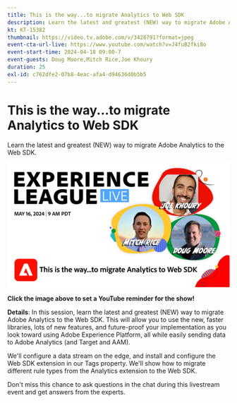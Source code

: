 ```yaml
---
title: This is the way...to migrate Analytics to Web SDK
description: Learn the latest and greatest (NEW) way to migrate Adobe Analytics to the Web SDK
kt: KT-15382
thumbnail: https://video.tv.adobe.com/v/3428791?format=jpeg
event-cta-url-live: https://www.youtube.com/watch?v=J4fuB2fki8o
event-start-time: 2024-04-18 09:00-7
event-guests: Doug Moore,Mitch Rice,Joe Khoury
duration: 25
exl-id: c762dfe2-07b8-4eac-afa4-d94636d0b5b5
---
```

# This is the way...to migrate Analytics to Web SDK 

Learn the latest and greatest (NEW) way to migrate Adobe Analytics to the Web SDK.

[![ExL LIVE May 16 2024](assets/WebBanner-May16-2024.jpg)](https://www.youtube.com/watch?v=J4fuB2fki8o)

**Click the image above to set a YouTube reminder for the show!**


**Details**: In this session, learn the latest and greatest (NEW) way to migrate Adobe Analytics to the Web SDK. This will allow you to use the new, faster libraries, lots of new features, and future-proof your implementation as you look toward using Adobe Experience Platform, all while easily sending data to Adobe Analytics (and Target and AAM).

We'll configure a data stream on the edge, and install and configure the Web SDK extension in our Tags property. We'll show how to migrate different rule types from the Analytics extension to the Web SDK.

Don't miss this chance to ask questions in the chat during this livestream event and get answers from the experts.
